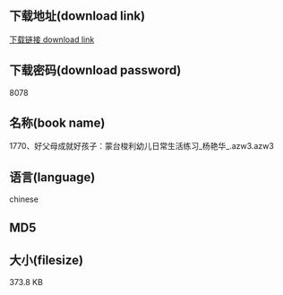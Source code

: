 ## 下载地址(download link)
[下载链接 download link](https://voluble-croquembouche-d321dc.netlify.app/?s=1770%E3%80%81%E5%A5%BD%E7%88%B6%E6%AF%8D%E6%88%90%E5%B0%B1%E5%A5%BD%E5%AD%A9%E5%AD%90%EF%BC%9A%E8%92%99%E5%8F%B0%E6%A2%AD%E5%88%A9%E5%B9%BC%E5%84%BF%E6%97%A5%E5%B8%B8%E7%94%9F%E6%B4%BB%E7%BB%83%E4%B9%A0_%E6%9D%A8%E8%89%B3%E5%8D%8E_.azw3)

## 下载密码(download password)
8078

## 名称(book name)
1770、好父母成就好孩子：蒙台梭利幼儿日常生活练习_杨艳华_.azw3.azw3

## 语言(language)
chinese

## MD5


## 大小(filesize)
373.8 KB
